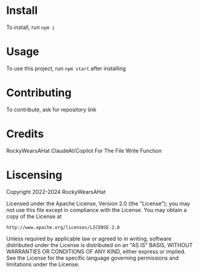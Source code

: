 # Install

To install, run `npm i`

# Usage

To use this project, run `npm start` after installing

# Contributing
To contribute, ask for repository link

# Credits
RockyWearsAHat
ClaudeAI/Copilot For The File Write Function

# Liscensing

Copyright 2022-2024 RockyWearsAHat

Licensed under the Apache License, Version 2.0 (the "License");
you may not use this file except in compliance with the License.
You may obtain a copy of the License at

	http://www.apache.org/licenses/LICENSE-2.0

Unless required by applicable law or agreed to in writing, software
distributed under the License is distributed on an "AS IS" BASIS,
WITHOUT WARRANTIES OR CONDITIONS OF ANY KIND, either express or implied.
See the License for the specific language governing permissions and
limitations under the License.